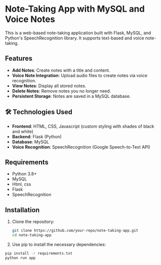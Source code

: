 # Note-Taking App with MySQL and Voice Notes

This is a web-based note-taking application built with Flask, MySQL, and Python's SpeechRecognition library. It supports text-based and voice note-taking.

## Features
- **Add Notes**: Create notes with a title and content.
- **Voice Note Integration**: Upload audio files to create notes via voice recognition.
- **View Notes**: Display all stored notes.
- **Delete Notes**: Remove notes you no longer need.
- **Persistent Storage**: Notes are saved in a MySQL database.

## 🛠️ Technologies Used
- **Frontend**: HTML, CSS, Javascript (custom styling with shades of black and white)
- **Backend**: Flask (Python)
- **Database**: MySQL
- **Voice Recognition**: SpeechRecognition (Google Speech-to-Text API)


## Requirements
- Python 3.8+
- MySQL
- Html, css
- Flask
- SpeechRecognition

## Installation
1. Clone the repository:
   ```bash
   git clone https://github.com/your-repo/note-taking-app.git
   cd note-taking-app
2. Use pip to install the necessary dependencies:
 ```bash
 pip install -r requirements.txt
python run app